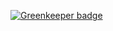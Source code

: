 

[![Greenkeeper badge](https://badges.greenkeeper.io/mikeal/cappadonna.svg)](https://greenkeeper.io/)
